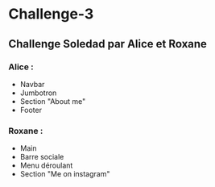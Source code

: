 # Challenge-3

## Challenge Soledad par Alice et Roxane

### Alice :

* Navbar
* Jumbotron
* Section "About me"
* Footer

### Roxane :

* Main
* Barre sociale
* Menu déroulant
* Section "Me on instagram"
